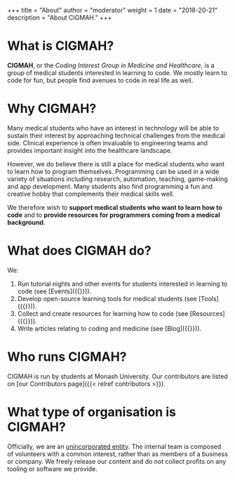 +++
title = "About"
author = "moderator"
weight = 1
date = "2018-20-21"
description = "About CIGMAH."
+++

# What is CIGMAH?

**CIGMAH**, or the *Coding Interest Group in Medicine and Healthcare*, is a group of medical students interested in learning to code. We mostly learn to code for fun, but people find avenues to code in real life as well. 

# Why CIGMAH? 

Many medical students who have an interest in technology will be able to sustain
their interest by approaching technical challenges from the medical side.
Clinical experience is often invaluable to engineering teams and provides
important insight into the healthcare landscape.

However, we do believe there is still a place for medical students who want to learn how
to program themselves. Programming can be used in a wide variety of
situations including research, automation, teaching, game-making and app
development. Many students also find programming a fun and creative hobby that complements
their medical skills well.

We therefore wish to **support medical students who want to learn how to code** and to
**provide resources for programmers coming from a medical background**.

# What does CIGMAH do?

We:

1. Run tutorial nights and other events for students interested in learning to code (see [Events]({{<ref events>}})).
2. Develop open-source learning tools for medical students (see [Tools]({{<ref tools>}})).
3. Collect and create resources for learning how to code (see [Resources]({{<ref resources>}})).
4. Write articles relating to coding and medicine (see [Blog]({{<ref blog>}})).

# Who runs CIGMAH?

CIGMAH is run by students at Monash University. Our contributors are listed on [our Contributors page]({{< relref contributors >}}).

# What type of organisation is CIGMAH?

Officially, we are an [unincorporated entity](https://abr.business.gov.au/Help/EntityTypeDescription?Id=00031). The internal team is composed of
volunteers with a common interest, rather than as members of a business or
company. We freely release our content and do not collect profits on any tooling
or software we provide.




